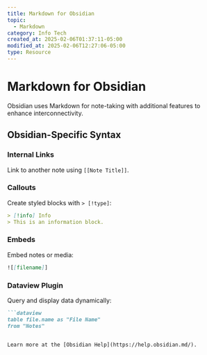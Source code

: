 ```yaml
---
title: Markdown for Obsidian
topic:
  - Markdown
category: Info Tech
created_at: 2025-02-06T01:37:11-05:00
modified_at: 2025-02-06T12:27:06-05:00
type: Resource
---
```


# Markdown for Obsidian


Obsidian uses Markdown for note-taking with additional features to enhance interconnectivity.

## Obsidian-Specific Syntax
### Internal Links
Link to another note using `[[Note Title]]`.

### Callouts
Create styled blocks with `> [!type]`:
```markdown
> [!info] Info
> This is an information block.
```

### Embeds
Embed notes or media:
```markdown
![[filename]]
```

### Dataview Plugin
Query and display data dynamically:
```markdown
```dataview
table file.name as "File Name"
from "Notes"
```
```

Learn more at the [Obsidian Help](https://help.obsidian.md/).

